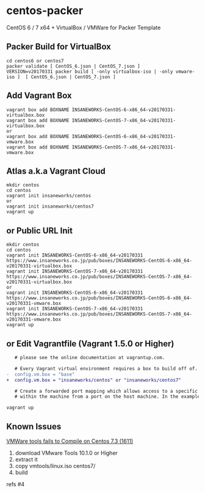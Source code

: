 centos-packer
=============

CentOS 6 / 7 x64 + VirtualBox / VMWare for Packer Template

## Packer Build for VirtualBox

```
cd centos6 or centos7
packer validate [ CentOS_6.json | CentOS_7.json ]
VERSION=v20170331 packer build [ -only virtualbox-iso | -only vmware-iso ]  [ CentOS_6.json | CentOS_7.json ]
```

## Add Vagrant Box

```
vagrant box add BOXNAME INSANEWORKS-CentOS-6-x86_64-v20170331-virtualbox.box
vagrant box add BOXNAME INSANEWORKS-CentOS-7-x86_64-v20170331-virtualbox.box
or
vagrant box add BOXNAME INSANEWORKS-CentOS-6-x86_64-v20170331-vmware.box
vagrant box add BOXNAME INSANEWORKS-CentOS-7-x86_64-v20170331-vmware.box
```

## Atlas a.k.a Vagrant Cloud

```
mkdir centos
cd centos
vagrant init insaneworks/centos
or
vagrant init insaneworks/centos7
vagrant up
```


## or Public URL Init

```
mkdir centos
cd centos
vagrant init INSANEWORKS-CentOS-6-x86_64-v20170331 https://www.insaneworks.co.jp/pub/boxes/INSANEWORKS-CentOS-6-x86_64-v20170331-virtualbox.box
vagrant init INSANEWORKS-CentOS-7-x86_64-v20170331 https://www.insaneworks.co.jp/pub/boxes/INSANEWORKS-CentOS-7-x86_64-v20170331-virtualbox.box
or
vagrant init INSANEWORKS-CentOS-6-x86_64-v20170331 https://www.insaneworks.co.jp/pub/boxes/INSANEWORKS-CentOS-6-x86_64-v20170331-vmware.box
vagrant init INSANEWORKS-CentOS-7-x86_64-v20170331 https://www.insaneworks.co.jp/pub/boxes/INSANEWORKS-CentOS-7-x86_64-v20170331-vmware.box
vagrant up
```

## or Edit Vagrantfile (Vagrant 1.5.0 or Higher)

```diff
   # please see the online documentation at vagrantup.com.

   # Every Vagrant virtual environment requires a box to build off of.
-  config.vm.box = "base"
+  config.vm.box = "insaneworks/centos" or "insaneworks/centos7"

   # Create a forwarded port mapping which allows access to a specific port
   # within the machine from a port on the host machine. In the example below,
```

```
vagrant up
```

## Known Issues

[VMWare tools fails to Compile on Centos 7.3 (1611)](https://communities.vmware.com/message/2637447?tstart=0)

1. download VMware Tools 10.1.0 or Higher
1. extract it
1. copy vmtools/linux.iso centos7/
1. build

refs #4
